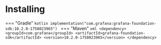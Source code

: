 # Installing

=== "Gradle"
    ```kotlin
    implementation("com.grafana:grafana-foundation-sdk:10.2.0-1758023965")
    ```
=== "Maven"
    ```xml
    <dependency>
        <groupId>com.grafana</groupId>
        <artifactId>grafana-foundation-sdk</artifactId>
        <version>10.2.0-1758023965</version>
    </dependency>
    ```
